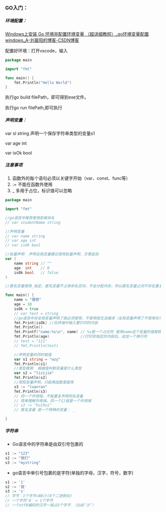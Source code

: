 ### GO入门：

##### 环境配置：

[Windows上安装 Go 环境并配置环境变量 （超详细教程）_go环境变量配置 windows_A-刘晨阳的博客-CSDN博客](https://blog.csdn.net/liu_chen_yang/article/details/132012969)

配置好环境：打开vscode，输入

```go
package main

import "fmt"

func main() {
	fmt.Println("Hello World")
}

```

执行go build filePath，即可得到exe文件。

执行go run filePath,即可执行

##### 声明变量：

var sl string 声明一个保存字符串类型的变量s1

var age int

var isOk bool

##### 注意事项

1. 函数外的每个语句必须以关键字开始（var、const、func等）
2. := 不能在函数外使用
3. _ 多用于占位，标识值可以忽略

```go
package main

import "fmt"

//go语言中推荐使用驼峰命名
// var studentName string

//声明变量
// var name string
// var age int
// var isOk bool

//批量声明  声明全局变量建议使用批量声明，方便追加
var (
	name string // ""
	age  int    // 0
	isOk bool   // false
)

//匿名变量使用_指定，匿名变量不占用命名空间，不会分配内存，所以匿名变量之间不存在重复声明。

func main() {
	name = "理想"
	age = 18
	isOk = true
	// var test = string
	//go语言中非全局变量声明了就必须使用，不使用就无法编译（全局变量声明了不使用也可以编译通过）
	fmt.Print(isOk) //在终端中输入要打印的内容
	fmt.Println()
	fmt.Printf("name:%s\n", name) // %s是一个占位符 使用name这个变量的值替换%s占位符
	fmt.Println(age)              //打印完指定的内容后，会加一个换行符
	// test = "111"
	// fmt.Println(test)

	//声明变量的同时赋值
	var s1 string = "wzy"
	fmt.Println(s1)
	//类型推倒  根据值判断变量是什么类型
	var s2 = "lizijie"
	fmt.Println(s2)
	//简短变量声明，只能再函数里面用
	s3 := "luanran"
	fmt.Println(s3)
	// 同一个作用域，不能重复声明同名变量
	// 简单理解作用域，同一个{}就是一个作用域
	// s3 := "huihui"
	// 匿名变量 是一个特殊的变量： _

}


```

##### 字符串

* Go语言中的字符串是由双引号包裹的

```go
s1 := "123"
s2 := "我们"
s3 := "mystring"

```

* go语言中单引号包裹的是字符(单独的字母，汉字，符号，数字)

```go
s1 := '1'
s2 := '我'
s3 := 's'
// 字节：1个字节=8Bit(8个二进制位)
// 一个字符'A' = 1个字节
// 一个utf8编码的汉字一般占3个字节 （比如‘沙’）

```
